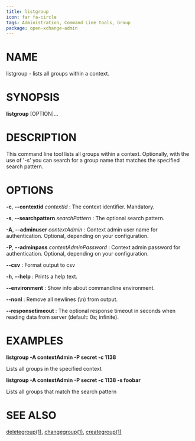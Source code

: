 ```yaml
---
title: listgroup
icon: far fa-circle
tags: Administration, Command Line tools, Group
package: open-xchange-admin
---
```


# NAME

listgroup - lists all groups within a context.

# SYNOPSIS

**listgroup** [OPTION]...

# DESCRIPTION

This command line tool lists all groups within a context. Optionally, with the use of '-s' you can search for a group name that matches the specified search pattern.

# OPTIONS

**-c**, **--contextid** *contextId*
: The context identifier. Mandatory.

**-s**, **--searchpattern** *searchPattern*
: The optional search pattern.

**-A**, **--adminuser** *contextAdmin*
: Context admin user name for authentication. Optional, depending on your configuration.

**-P**, **--adminpass** *contextAdminPassword*
: Context admin password for authentication. Optional, depending on your configuration.

**--csv**
: Format output to csv

**-h**, **--help**
: Prints a help text.

**--environment**
: Show info about commandline environment.

**--nonl**
: Remove all newlines (\\n) from output.

**--responsetimeout**
: The optional response timeout in seconds when reading data from server (default: 0s; infinite).

# EXAMPLES

**listgroup -A contextAdmin -P secret -c 1138**

Lists all groups in the specified context

**listgroup -A contextAdmin -P secret -c 1138 -s foobar**

Lists all groups that match the search pattern

# SEE ALSO

[deletegroup(1)](deletegroup.html), [changegroup(1)](changegroup.html), [creategroup(1)](creategroup.html)
